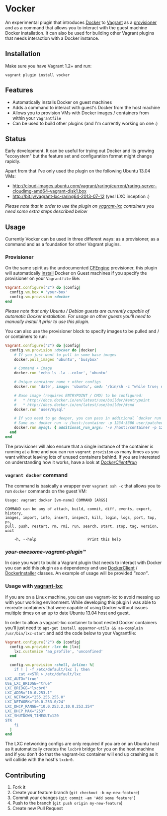 # Vocker

An experimental plugin that introduces [Docker](http://docker.io) to [Vagrant](http://www.vagrantup.com/)
as a [provisioner](http://docs.vagrantup.com/v2/plugins/provisioners.html) and
as a command that allows you to interact with the guest machine Docker
installation. It can also be used for building other Vagrant plugins that
needs interaction with a Docker instance.


## Installation

Make sure you have Vagrant 1.2+ and run:

```
vagrant plugin install vocker
```


## Features

* Automatically installs Docker on guest machines
* Adds a command to interact with guest's Docker from the host machine
* Allows you to provision VMs with Docker images / containers from within your `Vagrantfile`
* Can be used to build other plugins (and I'm currently working on one :)


## Status

Early development. It can be useful for trying out Docker and its growing "ecosystem" but the feature set and configuration format might change rapidly.

Apart from that I've only used the plugin on the following Ubuntu 13.04 VMs:

* http://cloud-images.ubuntu.com/vagrant/raring/current/raring-server-cloudimg-amd64-vagrant-disk1.box
* http://bit.ly/vagrant-lxc-raring64-2013-07-12 (yes! LXC inception :)

_Please note that in order to use the plugin on [vagrant-lxc](https://github.com/fgrehm/vagrant-lxc)
containers you need some extra steps described below_


## Usage

Currently Vocker can be used in three different ways: as a provisioner, as a command and as a foundation for other Vagrant plugins.

### Provisioner

On the same spirit as the undocumented [CFEngine](https://github.com/mitchellh/vagrant/tree/master/plugins/provisioners/cfengine)
provisioner, this plugin will automatically [install](https://github.com/fgrehm/vocker/blob/master/lib/vocker/cap/debian/docker_install.rb)
Docker on Guest machines if you specify the provisioner on your `Vagrantfile`
like:

```ruby
Vagrant.configure("2") do |config|
  config.vm.box = 'your-box'
  config.vm.provision :docker
end
```

_Please note that only Ubuntu / Debian guests are currently capable of automatic
Docker installation. For usage on other guests you'll need to manually install it
prior to use this plugin._

You can also use the provisioner block to specify images to be pulled and / or
containers to run:

```ruby
Vagrant.configure("2") do |config|
  config.vm.provision :docker do |docker|
    # If you just want to pull in some base images
    docker.pull_images 'ubuntu', 'busybox'

    # Command + image
    docker.run 'echo ls -la --color', 'ubuntu'

    # Unique container name + other configs
    docker.run 'date', image: 'ubuntu', cmd: '/bin/sh -c "while true; date; do echo hello world; sleep 1; done"'

    # Base image (requires ENTRYPOINT / CMD) to be configured:
    #   * http://docs.docker.io/en/latest/use/builder/#entrypoint
    #   * http://docs.docker.io/en/latest/use/builder/#cmd
    docker.run 'user/mysql'

    # If you need to go deeper, you can pass in additional `docker run` arguments
    # Same as: docker run -v /host:/container -p 1234:3306 user/patched-mysql /usr/bin/mysql
    docker.run mysql: { additional_run_args: '-v /host:/container -p 1234:3306', image: 'user/patched-mysql', cmd: '/usr/bin/mysql'}
  end
end
```

The provisioner will also ensure that a single instance of the container is
running at a time and you can run `vagrant provision` as many times as you want
without leaving lots of unused containers behind. If you are interested on
understanding how it works, have a look at [_DockerClient#run_](https://github.com/fgrehm/vocker/blob/master/lib/vocker/docker_client.rb#L22)


### `vagrant docker` command

The command is basically a wrapper over `vagrant ssh -c` that allows you
to run `docker` commands on the guest VM:

```
Usage: vagrant docker [vm-name] COMMAND [ARGS]

COMMAND can be any of attach, build, commit, diff, events, export, history,
images, import, info, insert, inspect, kill, login, logs, port, top, ps,
pull, push, restart, rm, rmi, run, search, start, stop, tag, version, wait

    -h, --help                       Print this help
```


### _your-awesome-vagrant-plugin™_

In case you want to build a Vagrant plugin that needs to interact with Docker you
can add this plugin as a dependency and use [DockerClient](lib/vocker/docker_client.rb)
/ [DockerInstaller](lib/vocker/docker_installer.rb) classes. An example of usage
will be provided _"soon"_.


### Usage with [vagrant-lxc](https://github.com/fgrehm/vagrant-lxc)

If you are on a Linux machine, you can use vagrant-lxc to avoid messing up with
your working environment. While developing this plugin I was able to recreate
containers that were capable of using Docker without issues multiple times on
an up to date Ubuntu 13.04 host and guest.

In order to allow a vagrant-lxc container to boot nested Docker containers you'll
just need to `apt-get install apparmor-utils && aa-complain /usr/bin/lxc-start`
and add the code below to your Vagrantfile:

```ruby
Vagrant.configure("2") do |config|
  config.vm.provider :lxc do |lxc|
    lxc.customize 'aa_profile', 'unconfined'
  end

  config.vm.provision :shell, inline: %[
    if ! [ -f /etc/default/lxc ]; then
      cat <<STR > /etc/default/lxc
LXC_AUTO="true"
USE_LXC_BRIDGE="true"
LXC_BRIDGE="lxcbr0"
LXC_ADDR="10.0.253.1"
LXC_NETMASK="255.255.255.0"
LXC_NETWORK="10.0.253.0/24"
LXC_DHCP_RANGE="10.0.253.2,10.0.253.254"
LXC_DHCP_MAX="253"
LXC_SHUTDOWN_TIMEOUT=120
STR
    fi
  ]
end
```

The LXC networking configs are only required if you are on an Ubuntu host as
it automatically creates the `lxcbr0` bridge for you on the host machine and
if you don't do that the vagrant-lxc container will end up crashing as it
will collide with the host's `lxcbr0`.


## Contributing

1. Fork it
2. Create your feature branch (`git checkout -b my-new-feature`)
3. Commit your changes (`git commit -am 'Add some feature'`)
4. Push to the branch (`git push origin my-new-feature`)
5. Create new Pull Request

